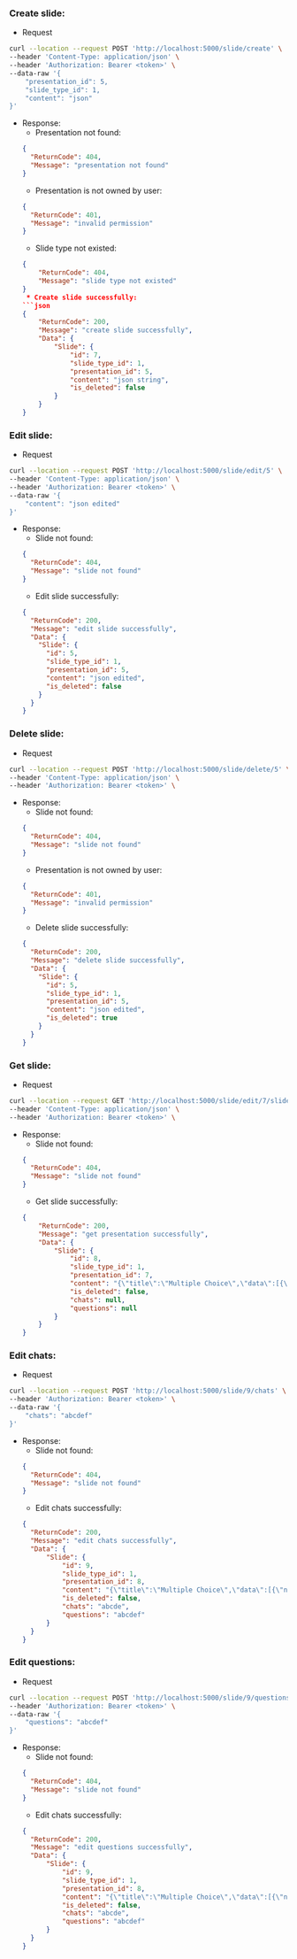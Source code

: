 ### Create slide:

- Request

```bash
curl --location --request POST 'http://localhost:5000/slide/create' \
--header 'Content-Type: application/json' \
--header 'Authorization: Bearer <token>' \
--data-raw '{
    "presentation_id": 5,
    "slide_type_id": 1,
    "content": "json"
}'
```

- Response:
  - Presentation not found:
  ```json
  {
    "ReturnCode": 404,
    "Message": "presentation not found"
  }
  ```
  - Presentation is not owned by user:
  ```json
  {
    "ReturnCode": 401,
    "Message": "invalid permission"
  }
  ```
  - Slide type not existed:
  ````json
  {
      "ReturnCode": 404,
      "Message": "slide type not existed"
  }
   * Create slide successfully:
  ```json
  {
      "ReturnCode": 200,
      "Message": "create slide successfully",
      "Data": {
          "Slide": {
              "id": 7,
              "slide_type_id": 1,
              "presentation_id": 5,
              "content": "json string",
              "is_deleted": false
          }
      }
  }
  ````

### Edit slide:

- Request

```bash
curl --location --request POST 'http://localhost:5000/slide/edit/5' \
--header 'Content-Type: application/json' \
--header 'Authorization: Bearer <token>' \
--data-raw '{
    "content": "json edited"
}'
```

- Response:
  - Slide not found:
  ```json
  {
    "ReturnCode": 404,
    "Message": "slide not found"
  }
  ```
  - Edit slide successfully:
  ```json
  {
    "ReturnCode": 200,
    "Message": "edit slide successfully",
    "Data": {
      "Slide": {
        "id": 5,
        "slide_type_id": 1,
        "presentation_id": 5,
        "content": "json edited",
        "is_deleted": false
      }
    }
  }
  ```

### Delete slide:

- Request

```bash
curl --location --request POST 'http://localhost:5000/slide/delete/5' \
--header 'Content-Type: application/json' \
--header 'Authorization: Bearer <token>' \
```

- Response:
  - Slide not found:
  ```json
  {
    "ReturnCode": 404,
    "Message": "slide not found"
  }
  ```
  - Presentation is not owned by user:
  ```json
  {
    "ReturnCode": 401,
    "Message": "invalid permission"
  }
  ```
  - Delete slide successfully:
  ```json
  {
    "ReturnCode": 200,
    "Message": "delete slide successfully",
    "Data": {
      "Slide": {
        "id": 5,
        "slide_type_id": 1,
        "presentation_id": 5,
        "content": "json edited",
        "is_deleted": true
      }
    }
  }
  ```

### Get slide:

- Request

```bash
curl --location --request GET 'http://localhost:5000/slide/edit/7/slideshow' \
--header 'Content-Type: application/json' \
--header 'Authorization: Bearer <token>' \
```

- Response:
  - Slide not found:
  ```json
  {
    "ReturnCode": 404,
    "Message": "slide not found"
  }
  ```
  - Get slide successfully:
  ```json
  {
      "ReturnCode": 200,
      "Message": "get presentation successfully",
      "Data": {
          "Slide": {
              "id": 8,
              "slide_type_id": 1,
              "presentation_id": 7,
              "content": "{\"title\":\"Multiple Choice\",\"data\":[{\"name\":\"Option 1\",\"count\":0},{\"name\":\"Option 2\",\"count\":0},{\"name\":\"Option 3\",\"count\":0}]}",
              "is_deleted": false,
              "chats": null,
              "questions": null
          }
      }
  }

  ```

### Edit chats:

- Request

```bash
curl --location --request POST 'http://localhost:5000/slide/9/chats' \
--header 'Authorization: Bearer <token>' \
--data-raw '{
    "chats": "abcdef"
}'
```

- Response:
  - Slide not found:
  ```json
  {
    "ReturnCode": 404,
    "Message": "slide not found"
  }
  ```
  - Edit chats successfully:
  ```json
  {
    "ReturnCode": 200,
    "Message": "edit chats successfully",
    "Data": {
        "Slide": {
            "id": 9,
            "slide_type_id": 1,
            "presentation_id": 8,
            "content": "{\"title\":\"Multiple Choice\",\"data\":[{\"name\":\"Option 1\",\"count\":0},{\"name\":\"Option 2\",\"count\":0},{\"name\":\"Option 3\",\"count\":0}]}",
            "is_deleted": false,
            "chats": "abcde",
            "questions": "abcdef"
        }
    }
  }
  ```

### Edit questions:

- Request

```bash
curl --location --request POST 'http://localhost:5000/slide/9/questions' \
--header 'Authorization: Bearer <token>' \
--data-raw '{
    "questions": "abcdef"
}'
```

- Response:
  - Slide not found:
  ```json
  {
    "ReturnCode": 404,
    "Message": "slide not found"
  }
  ```
  - Edit chats successfully:
  ```json
  {
    "ReturnCode": 200,
    "Message": "edit questions successfully",
    "Data": {
        "Slide": {
            "id": 9,
            "slide_type_id": 1,
            "presentation_id": 8,
            "content": "{\"title\":\"Multiple Choice\",\"data\":[{\"name\":\"Option 1\",\"count\":0},{\"name\":\"Option 2\",\"count\":0},{\"name\":\"Option 3\",\"count\":0}]}",
            "is_deleted": false,
            "chats": "abcde",
            "questions": "abcdef"
        }
    }
  }
  ```
